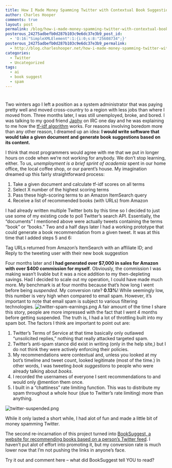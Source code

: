 ```yaml
---
title: How I Made Money Spamming Twitter with Contextual Book Suggestions
author: Charles Hooper
comments: true
layout: post
permalink: /blog/how-i-made-money-spamming-twitter-with-contextual-book-suggestions/
posterous_24275adbefb0d287b103c9e6dc37e3b9_post_id:
  - 'O:16:"SimpleXMLElement":1:{i:0;s:8:"25608734";}'
posterous_24275adbefb0d287b103c9e6dc37e3b9_permalink:
  - http://blog.charleshooper.net/how-i-made-money-spamming-twitter-with-contex
categories:
  - Twitter
  - Uncategorized
tags:
  - ai
  - book suggest
  - spam
---
```

# 

Two winters ago I left a position as a system administrator that was paying pretty well and moved cross-country to a region with less jobs than where I moved from. Three months later, I was still unemployed, broke, and bored. I was talking to my good friend [Japhy][1] on IRC one day and he was explaining to me how the [tf-idf algorithm][2] works. For reasons involving boredom more than any other reason, I dreamed up an idea: **I would write software that would take a given document and generate book suggestions based on its content.** 

I think that most programmers would agree with me that we put in longer hours on code when we’re not working for anybody. We don’t stop learning, either. To us, *unemployment is a brief sprint of academia* spent in our home office, the local coffee shop, or our parent’s house. 
My imagination dreamed up this fairly straightforward process:

 [1]: http://japherwocky.posterous.com/
 [2]: http://en.wikipedia.org/wiki/Tf–idf

1.  Take a given document and calculate tf-idf scores on all terms
2.  Select X number of the highest scoring terms
3.  Pass these high-scoring terms to an Amazon ItemSearch query
4.  Receive a list of recommended books (with URLs) from Amazon

I had already written multiple Twitter bots by this time so I decided to just use some of my existing code to poll Twitter’s search API. Essentially, the “documents” I mentioned above were actually tweets containing the terms “book” or “books.” Two and a half days later I had a working prototype that could generate a book recommendation from a given tweet. It was at this time that I added steps 5 and 6:

Tag URLs returned from Amazon’s ItemSearch with an affiliate ID; and  
Reply to the tweeting user with their new book suggestion

Four months later and **I had generated over $7,000 in sales for Amazon with over $400 commission for myself**. Obviously, the commission I was making wasn’t livable but it was a nice addition to my then-depleting savings. Had I decided to scale out my operation, I could have made much more. My benchmark is at four months because that’s how long I went before being *suspended*. My conversion rate? **0.13%**! While seemingly low, this number is very high when compared to email spam. However, it’s important to note that email spam is subject to various filtering technologies. 
![twitter-spam-earnings.png][3] 
A fair amount of the time I share this story, people are more impressed with the fact that I went 4 months before getting suspended. The truth is, I had a lot of throttling built into my spam bot. The factors I think are important to point out are:

 [3]: http://cdn.subversity.net/blog_imgs/twitter-spam-earnings.png "twitter-spam-earnings.png"

1.  Twitter’s Terms of Service at that time basically only outlawed “unsolicited replies,” nothing that really attacked targeted spam.
2.  Twitter’s anti-spam stance did exist in writing (only in the help site,) but I do not think they were actively enforcing their policies.
3.  My recommendations were contextual and, unless you looked at my bot’s timeline and tweet count, looked legitimate (most of the time.) In other words, I was tweeting *book suggestions* to people who were already talking about *books*.
4.  I recorded the usernames of everyone I sent recommendations to and would only @mention them once.
5.  I built in a “chattiness” rate limiting function. This was to distribute my spam throughout a whole hour (due to Twitter’s rate limiting) more than anything.

![twitter-suspended.png][4] 

While it only lasted a short while, I had alot of fun and made a little bit of money spamming Twitter. 

The second re-incarnation of this project turned into [BookSuggest, a website for recommending books based on a person’s Twitter feed][5]. I haven’t put alot of effort into promoting it, but my conversion rate is much lower now that I’m not pushing the links in anyone’s face. 

Try it out and comment here – what did BookSuggest tell YOU to read?

 [4]: http://cdn.subversity.net/blog_imgs/twitter-suspended.png "twitter-suspended.png"
 [5]: http://www.charleshooper.net/twitter/

